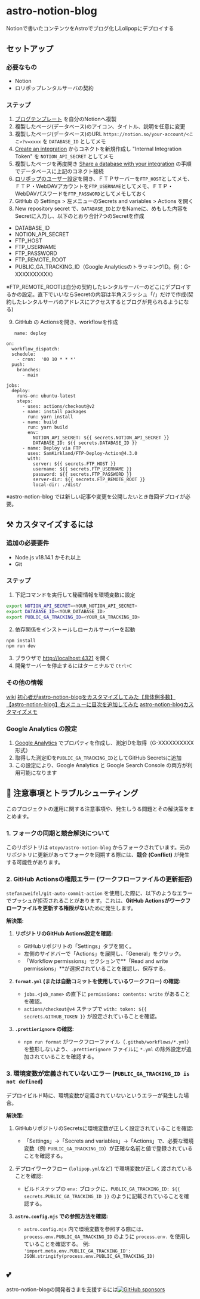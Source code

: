# astro-notion-blog

Notionで書いたコンテンツをAstroでブログ化しLolipopにデプロイする

## セットアップ

### 必要なもの

- Notion
- ロリポップレンタルサーバの契約

### ステップ

1. [ブログテンプレート](https://otoyo.notion.site/e2c5fa2e8660452988d6137ba57fd974?v=abe305cd8b3d467285e91a2a85f4d8de) を自分のNotionへ複製
2. 複製したページ(データベース)のアイコン、タイトル、説明を任意に変更
3. 複製したページ(データベース)のURL `https://notion.so/your-account/<ここ>?v=xxxx` を `DATABASE_ID` としてメモ
4. [Create an integration](https://developers.notion.com/docs/create-a-notion-integration#step-1-create-an-integration) からコネクトを新規作成し "Internal Integration Token" を `NOTION_API_SECRET` としてメモ
5. 複製したページを再度開き [Share a database with your integration](https://developers.notion.com/docs/create-a-notion-integration#step-2-share-a-database-with-your-integration) の手順でデータベースに上記のコネクト接続
6. [ロリポップのユーザー設定](https://user.lolipop.jp/?mode=account)を開き、ＦＴＰサーバーを`FTP_HOST`としてメモ、ＦＴＰ・WebDAVアカウントを`FTP_USERNAME`としてメモ、ＦＴＰ・WebDAVパスワードを`FTP_PASSWORD`としてメモしておく
7. GitHub の Settings > 左メニューのSecrets and variables > Actions を開く
8. New repository secret で、`DATABASE_ID`とかをNameに、めもした内容をSecretに入力し、以下のとおり合計7つのSecretを作成

- DATABASE_ID
- NOTION_API_SECRET
- FTP_HOST
- FTP_USERNAME
- FTP_PASSWORD
- FTP_REMOTE_ROOT
- PUBLIC_GA_TRACKING_ID（Google AnalyticsのトラッキングID。例：G-XXXXXXXXXX）

※FTP_REMOTE_ROOTは自分の契約したレンタルサーバーのどこにデプロイするかの設定。直下でいいならSecretの内容は半角スラッシュ「/」だけで作成(契約したレンタルサーバのアドレスにアクセスするとブログが見られるようになる)

9. GitHub の Actionsを開き、workflowを作成

```
   name: deploy

on:
  workflow_dispatch:
  schedule:
    - cron:  '00 10 * * *'
  push:
    branches:
      - main

jobs:
  deploy:
    runs-on: ubuntu-latest
    steps:
      - uses: actions/checkout@v2
      - name: install packages
        run: yarn install
      - name: build
        run: yarn build
        env:
          NOTION_API_SECRET: ${{ secrets.NOTION_API_SECRET }}
          DATABASE_ID: ${{ secrets.DATABASE_ID }}
      - name: Deploy via FTP
        uses: SamKirkland/FTP-Deploy-Action@4.3.0
        with:
          server: ${{ secrets.FTP_HOST }}
          username: ${{ secrets.FTP_USERNAME }}
          password: ${{ secrets.FTP_PASSWORD }}
          server-dir: ${{ secrets.FTP_REMOTE_ROOT }}
          local-dir: ./dist/
```

※astro-notion-blog では新しい記事や変更を公開したいとき毎回デプロイが必要。

## :hammer_and_pick: カスタマイズするには

### 追加の必要要件

- Node.js v18.14.1 かそれ以上
- Git

### ステップ

1. 下記コマンドを実行して秘密情報を環境変数に設定

```sh
export NOTION_API_SECRET=<YOUR_NOTION_API_SECRET>
export DATABASE_ID=<YOUR_DATABASE_ID>
export PUBLIC_GA_TRACKING_ID=<YOUR_GA_TRACKING_ID>
```

2. 依存関係をインストールしローカルサーバーを起動

```sh
npm install
npm run dev
```

3. ブラウザで [http://localhost:4321](http://localhost:4321) を開く
4. 開発サーバーを停止するにはターミナルで `Ctrl+C`

### その他の情報

[wiki](https://github.com/otoyo/astro-notion-blog/wiki)
[初心者がastro-notion-blogをカスタマイズしてみた【具体例多数】](https://rakuraku-engineer.com/posts/anb-custom/)
[【astro-notion-blog】右メニューに目次を追加してみた](https://varubogu.com/posts/astro-notion-blog-add-headline/)
[astro-notion-blogカスタマイズメモ](https://suzu-mono-gram.com/blog/astro-notion-blog-memo/)

### Google Analytics の設定

1. [Google Analytics](https://analytics.google.com/) でプロパティを作成し、測定IDを取得（G-XXXXXXXXXX形式）
2. 取得した測定IDを`PUBLIC_GA_TRACKING_ID`としてGitHub Secretsに追加
3. この設定により、Google Analytics と Google Search Console の両方が利用可能になります

## 📝 注意事項とトラブルシューティング

このプロジェクトの運用に関する注意事項や、発生しうる問題とその解決策をまとめます。

### 1. フォークの同期と競合解決について

このリポジトリは `otoyo/astro-notion-blog` からフォークされています。元のリポジトリに更新があってフォークを同期する際には、**競合 (Conflict)** が発生する可能性があります。

### 2. GitHub Actionsの権限エラー (ワークフローファイルの更新拒否)

`stefanzweifel/git-auto-commit-action` を使用した際に、以下のようなエラーでプッシュが拒否されることがあります。これは、**GitHub Actionsがワークフローファイルを更新する権限がない**ために発生します。

**解決策:**

1.  **リポジトリのGitHub Actions設定を確認:**
    - GitHubリポジリトの「Settings」タブを開く。
    - 左側のサイドバーで「Actions」を展開し、「General」をクリック。
    - 「Workflow permissions」セクションで**「Read and write permissions」**が選択されていることを確認し、保存する。

2.  **`format.yml` (または自動コミットを使用しているワークフロー) の確認:**
    - `jobs.<job_name>` の直下に `permissions: contents: write` があることを確認。
    - `actions/checkout@v4` ステップで `with: token: ${{ secrets.GITHUB_TOKEN }}` が設定されていることを確認。

3.  **`.prettierignore` の確認:**
    - `npm run format` がワークフローファイル（`.github/workflows/*.yml`）を整形しないよう、`.prettierignore` ファイルに `*.yml` の除外設定が追加されていることを確認する。

### 3. 環境変数が定義されていないエラー (`PUBLIC_GA_TRACKING_ID is not defined`)

デプロイビルド時に、環境変数が定義されていないというエラーが発生した場合。

**解決策:**

1.  GitHubリポジトリのSecretsに環境変数が正しく設定されていることを確認:
    - 「Settings」→「Secrets and variables」→「Actions」で、必要な環境変数（例: `PUBLIC_GA_TRACKING_ID`）が正確な名前と値で登録されていることを確認する。

2.  デプロイワークフロー (`lolipop.yml`など) で環境変数が正しく渡されていることを確認:
    - ビルドステップの `env:` ブロックに、`PUBLIC_GA_TRACKING_ID: ${{ secrets.PUBLIC_GA_TRACKING_ID }}` のように記載されていることを確認する。

3.  **`astro.config.mjs` での参照方法を確認:**
    - `astro.config.mjs` 内で環境変数を参照する際には、`process.env.PUBLIC_GA_TRACKING_ID` のように `process.env.` を使用していることを確認する。
      例: `'import.meta.env.PUBLIC_GA_TRACKING_ID': JSON.stringify(process.env.PUBLIC_GA_TRACKING_ID)`

## :two_hearts:

astro-notion-blogの開発者さまを支援するには[![GitHub sponsors](https://img.shields.io/static/v1?label=Sponsor&message=%E2%9D%A4&logo=GitHub&color=%23fe8e86)](https://github.com/sponsors/otoyo)

